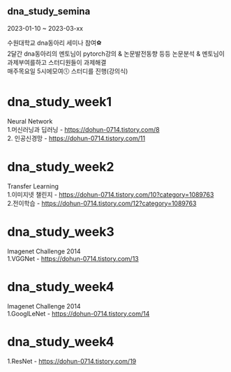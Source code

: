 ## dna_study_semina
2023-01-10 ~ 2023-03-xx

수원대학교 dna동아리 세미나 참여⚽  
2달간 dna동아리의 멘토님이 pytorch강의 & 논문발전동향 등등 논문분석 & 멘토님이 과제부여를하고 스터디원들이 과제해결   
매주목요일 5시에모여🕔 스터디를 진행(강의식)

# dna_study_week1  
Neural Network  
1.머신러닝과 딥러닝 - https://dohun-0714.tistory.com/8  
2. 인공신경망 - https://dohun-0714.tistory.com/11  

# dna_study_week2  
Transfer Learning  
1.이미지넷 챌린지 - https://dohun-0714.tistory.com/10?category=1089763  
2.전이학습 - https://dohun-0714.tistory.com/12?category=1089763  
# dna_study_week3  
Imagenet Challenge 2014  
1.VGGNet - https://dohun-0714.tistory.com/13  
# dna_study_week4  
Imagenet Challenge 2014  
1.GooglLeNet - https://dohun-0714.tistory.com/14  
# dna_study_week4  
1.ResNet - https://dohun-0714.tistory.com/19  
